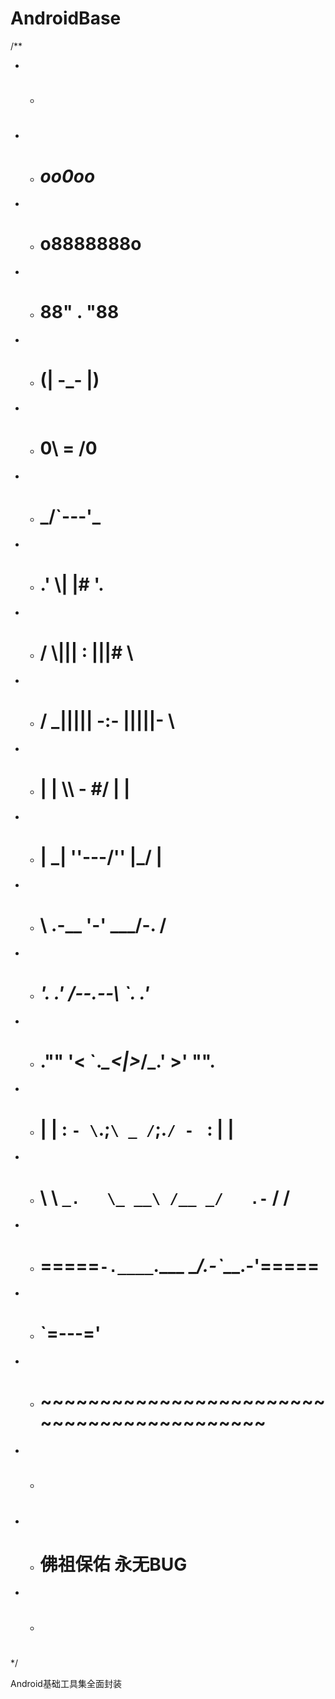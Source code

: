 # AndroidBase

/**
 * * #                                                   #
 * * #                       _oo0oo_                     #
 * * #                      o8888888o

 * * #                      88" . "88                    #
 * * #                      (| -_- |)                    #
 * * #                      0\  =  /0                    #
 * * #                    ___/`---'\___                  #
 * * #                  .' \\|     |# '.                 #
 * * #                 / \\|||  :  |||# \                #
 * * #                / _||||| -:- |||||- \              #
 * * #               |   | \\\  -  #/ |   |              #
 * * #               | \_|  ''\---/''  |_/ |             #
 * * #               \  .-\__  '-'  ___/-. /             #
 * * #             ___'. .'  /--.--\  `. .'___           #
 * * #          ."" '<  `.___\_<|>_/___.' >' "".         #
 * * #         | | :  `- \`.;`\ _ /`;.`/ - ` : | |       #
 * * #         \  \ `_.   \_ __\ /__ _/   .-` /  /       #
 * * #     =====`-.____`.___ \_____/___.-`___.-'=====    #
 * * #                       `=---='                     #
 * * #     ~~~~~~~~~~~~~~~~~~~~~~~~~~~~~~~~~~~~~~~~~~~   #
 * * #                                                   #
 * * #               佛祖保佑         永无BUG              #
 * * #                                                   #
 */

Android基础工具集全面封装

